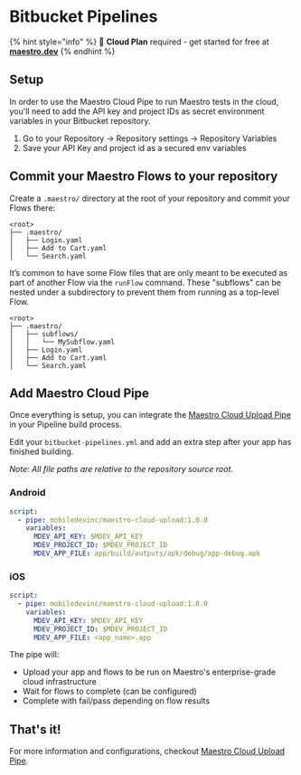 # Bitbucket Pipelines

{% hint style="info" %}
🚀 **Cloud Plan** required - get started for free at [**maestro.dev**](https://www.maestro.dev/)
{% endhint %}

## Setup

In order to use the Maestro Cloud Pipe to run Maestro tests in the cloud, you'll need to add the API key and project IDs as secret environment variables in your Bitbucket repository.

1. Go to your Repository -> Repository settings -> Repository Variables
2. Save your API Key and project id as a secured env variables

## Commit your Maestro Flows to your repository

Create a `.maestro/` directory at the root of your repository and commit your Flows there:

```
<root>
├── .maestro/
│   ├── Login.yaml
│   ├── Add to Cart.yaml
│   └── Search.yaml
```

It’s common to have some Flow files that are only meant to be executed as part of another Flow via the `runFlow` command. These "subflows" can be nested under a subdirectory to prevent them from running as a top-level Flow.

```
<root>
├── .maestro/
│   ├── subflows/
│   │   └── MySubflow.yaml
│   ├── Login.yaml
│   ├── Add to Cart.yaml
│   └── Search.yaml
```



## Add Maestro Cloud Pipe

Once everything is setup, you can integrate the [Maestro Cloud Upload Pipe](https://bitbucket.org/product/features/pipelines/integrations?search=maestro\&p=mobiledevinc/maestro-cloud-upload) in your Pipeline build process.&#x20;

Edit your `bitbucket-pipelines.yml` and add an extra step after your app has finished building.

_Note: All file paths are relative to the repository source root._

### Android

```yaml
script:
  - pipe: mobiledevinc/maestro-cloud-upload:1.0.0
    variables:
      MDEV_API_KEY: $MDEV_API_KEY
      MDEV_PROJECT_ID: $MDEV_PROJECT_ID
      MDEV_APP_FILE: app/build/outputs/apk/debug/app-debug.apk
```

### iOS

```yaml
script:
  - pipe: mobiledevinc/maestro-cloud-upload:1.0.0
    variables:
      MDEV_API_KEY: $MDEV_API_KEY
      MDEV_PROJECT_ID: $MDEV_PROJECT_ID
      MDEV_APP_FILE: <app_name>.app
```



The pipe will:

* Upload your app and flows to be run on Maestro's enterprise-grade cloud infrastructure
* Wait for flows to complete (can be configured)
* Complete with fail/pass depending on flow results

## That's it!

For more information and configurations, checkout [Maestro Cloud Upload Pipe](https://bitbucket.org/product/features/pipelines/integrations?search=maestro\&p=mobiledevinc/maestro-cloud-upload).

